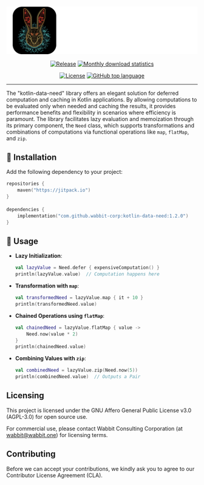 ![](./my_banner.png)

<p align=center>
    <a href="https://jitpack.io/v/wabbit-corp/kotlin-data-need/month.svg"><img src="https://jitpack.io/v/wabbit-corp/kotlin-data-need.svg" alt="Release"></a>
    <a href="https://jitpack.io/v/wabbit-corp/kotlin-data-need/month.svg"><img src="https://jitpack.io/v/wabbit-corp/kotlin-data-need/month.svg" alt="Monthly download statistics"></a>
</p>

<p align=center>
    <a href="https://github.com/wabbit-corp/kotlin-data-need/blob/main/LICENSE.md"><img src="https://img.shields.io/github/license/wabbit-corp/kotlin-data-need" alt="License"></a>
    <a href="https://github.com/wabbit-corp/kotlin-data-needs"><img src="https://img.shields.io/github/languages/top/wabbit-corp/kotlin-data-need" alt="GitHub top language"></a>
</p>

---

The "kotlin-data-need" library offers an elegant solution for deferred computation and caching in Kotlin applications. By allowing computations to be evaluated only when needed and caching the results, it provides performance benefits and flexibility in scenarios where efficiency is paramount. The library facilitates lazy evaluation and memoization through its primary component, the `Need` class, which supports transformations and combinations of computations via functional operations like `map`, `flatMap`, and `zip`.

## 🚀  Installation

Add the following dependency to your project:

```kotlin
repositories {
    maven("https://jitpack.io")
}

dependencies {
    implementation("com.github.wabbit-corp:kotlin-data-need:1.2.0")
}
```

## 🚀  Usage

- **Lazy Initialization**:
  ```kotlin
  val lazyValue = Need.defer { expensiveComputation() }
  println(lazyValue.value)  // Computation happens here
  ```
- **Transformation with `map`**:
  ```kotlin
  val transformedNeed = lazyValue.map { it + 10 }
  println(transformedNeed.value)
  ```
- **Chained Operations using `flatMap`**:
  ```kotlin
  val chainedNeed = lazyValue.flatMap { value ->
      Need.now(value * 2)
  }
  println(chainedNeed.value)
  ```
- **Combining Values with `zip`**:
  ```kotlin
  val combinedNeed = lazyValue.zip(Need.now(5))
  println(combinedNeed.value)  // Outputs a Pair
  ```

## Licensing

This project is licensed under the GNU Affero General Public License v3.0 (AGPL-3.0) for open source use.

For commercial use, please contact Wabbit Consulting Corporation (at wabbit@wabbit.one) for licensing terms.

## Contributing

Before we can accept your contributions, we kindly ask you to agree to our Contributor License Agreement (CLA).

